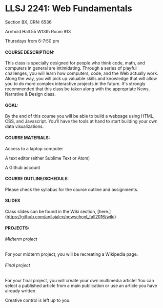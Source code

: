 # LLSJ 2241: Web Fundamentals

Section BX, CRN: 6536

Arnhold Hall 55 W13th Room 913

Thursdays from 6-7:50 pm

#### COURSE DESCRIPTION:
This class is specially designed for people who think code, math, and computers in general are intimidating. Through a series of playful challenges, you will learn how computers, code, and the Web actually work. Along the way, you will pick up valuable skills and knowledge that will allow you to do more complex interactive projects in the future. It's strongly recommended that this class be taken along with the appropriate News, Narrative & Design class.

#### GOAL:
By the end of this course you will be able to build a webpage using HTML, CSS, and Javascript. You’ll have the tools at hand to start building your own data visualizations.

#### COURSE MATERIALS:
Access to a laptop computer

A text editor (either Sublime Text or Atom)

A Github account

#### COURSE OUTLINE/SCHEDULE:

Please check the syllabus for the course outline and assignments.

#### SLIDES

Class slides can be found in the Wiki section, [here.] (https://github.com/anilajalex/newschool_fall2016/wiki)

#### PROJECTS:

###### Midterm project

For your midterm project, you will be recreating a Wikipedia page.

###### Final project

For your final project, you will create your own multimedia article! You can select a published article from a main publication or use an article you have already written.

Creative control is left up to you.
